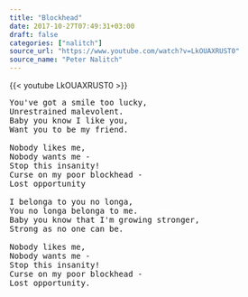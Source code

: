 ```yaml
---
title: "Blockhead"
date: 2017-10-27T07:49:31+03:00
draft: false
categories: ["nalitch"]
source_url: "https://www.youtube.com/watch?v=LkOUAXRUST0"
source_name: "Peter Nalitch"
---
```


<div class="row">
  <div class="col-sm-6">
    {{< youtube LkOUAXRUST0 >}}
  </div>
</div>

<!--more-->

<pre>
You've got a smile too lucky,
Unrestrained malevolent.
Baby you know I like you,
Want you to be my friend.

Nobody likes me,
Nobody wants me -
Stop this insanity!
Curse on my poor blockhead -
Lost opportunity

I belonga to you no longa,
You no longa belonga to me.
Baby you know that I'm growing stronger,
Strong as no one can be.

Nobody likes me,
Nobody wants me -
Stop this insanity!
Curse on my poor blockhead -
Lost opportunity.
</pre>
